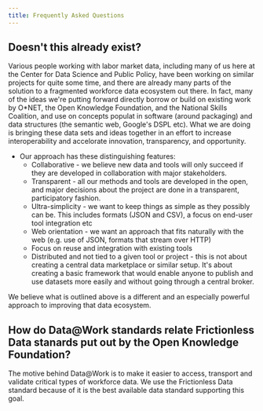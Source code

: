 ```yaml
---
title: Frequently Asked Questions
---
```


## Doesn't this already exist?

Various people working with labor market data, including many of us here at the Center for Data Science and Public Policy, have been working on similar projects for quite some time, and there are already many parts of the solution to a fragmented workforce data ecosystem out there.  In fact, many of the ideas we're putting forward directly borrow or build on existing work by O*NET, the Open Knowledge Foundation, and the National Skills Coalition, and use on concepts populat in software (around packaging) and data structures (the semantic web, Google's DSPL etc). What we are doing is bringing these data sets and ideas together in an effort to increase interoperability and accelorate innovation, transparency, and opportunity.

- Our approach has these distinguishing features:
  - Collaborative - we believe new data and tools will only succeed if they are developed in collaboration with major stakeholders. 
  - Transparent - all our methods and tools are developed in the open, and major decisions about the project are done in a transparent, participatory fashion.
  - Ultra-simplicity - we want to keep things as simple as they possibly can be. This includes formats (JSON and CSV), a focus on end-user tool integration etc
  - Web orientation - we want an approach that fits naturally with the web (e.g. use of JSON, formats that stream over HTTP)
  - Focus on reuse and integration with existing tools
  - Distributed and not tied to a given tool or project - this is not about creating a central data marketplace or similar setup. It's about creating a basic framework that would enable anyone to publish and use datasets more easily and without going through a central broker.

We believe what is outlined above is a different and an especially powerful approach to improving that data ecosystem.

## How do Data@Work standards relate Frictionless Data stanards put out by the Open Knowledge Foundation?

The motive behind Data@Work is to make it easier to access, transport and validate critical types of workforce data.  We use the Frictionless Data standard because of it is the best available data standard supporting this goal.

